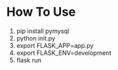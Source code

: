 # How To Use

1. pip install pymysql
1. python init.py
1. export FLASK_APP=app.py
1. export FLASK_ENV=development
1. flask run
